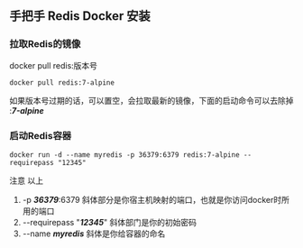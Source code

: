 ## 手把手 Redis Docker 安装



### 拉取Redis的镜像

docker pull redis:版本号

```
docker pull redis:7-alpine
```

如果版本号过期的话，可以置空，会拉取最新的镜像，下面的启动命令可以去除掉 :***7-alpine***

### 启动Redis容器

```
docker run -d --name myredis -p 36379:6379 redis:7-alpine --requirepass "12345"
```

注意 以上
1. -p ***36379***:6379  斜体部分是你宿主机映射的端口，也就是你访问docker时所用的端口
2. --requirepass "***12345***" 斜体部门是你的初始密码  
3. --name ***myredis*** 斜体是你给容器的命名

